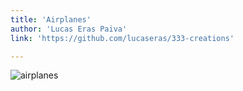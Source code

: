 ```yaml
---
title: 'Airplanes'
author: 'Lucas Eras Paiva'
link: 'https://github.com/lucaseras/333-creations'

---
```


![airplanes](/projects/airplanes/poster.gif)
